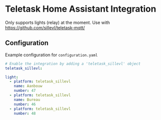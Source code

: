 # Teletask Home Assistant Integration

Only supports lights (relay) at the moment. Use with <https://github.com/sillevl/teletask-mqtt/>

## Configuration

Example configuration for `configuration.yaml`

```yaml
# Enable the integration by adding a 'teletask_sillevl' object
teletask_sillevl:

light:
  - platform: teletask_sillevl
    name: Aanbouw
    number: 47
  - platform: teletask_sillevl
    name: Bureau
    number: 46
  - platform: teletask_sillevl
    number: 48
```